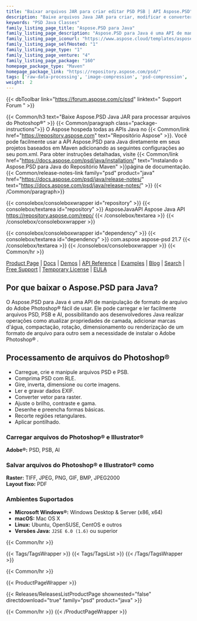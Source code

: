 ```yaml
---
title: "Baixar arquivos JAR para criar editar PSD PSB | API Aspose.PSD"
description: "Baixe arquivos Java JAR para criar, modificar e converter os formatos Photoshop PSD e PSB via API nativa. Suporta compressão de imagem, dithering, renderização e dimensionamento, etc."
keywords: "PSD Java Classes"
family_listing_page_title: "Aspose.PSD para Java"
family_listing_page_description: "Aspose.PSD para Java é uma API de manipulação de formatos Adobe Photoshop fácil de usar. Ele pode facilmente carregar e ler os formatos PSD e PSB atualmente. Os desenvolvedores podem realizar operações como atualizar as propriedades da camada, adicionar marcas d'água, compactação, rotação, dimensionamento ou renderização de um formato de arquivo para outro sem a instalação do Adobe Photoshop. Formatos de imagem como TIFF, JPEG, PNG, GIF, BMP e outros podem ser facilmente exportados."
family_listing_page_iconurl: "https://www.aspose.cloud/templates/aspose/App_Themes/V3/images/psd/272x272/aspose_psd-for-java.png"
family_listing_page_selfHosted: "1"
family_listing_page_type: "1"
family_listing_page_venture: "4"
family_listing_page_package: "160"
homepage_package_type: "Maven"
homepage_package_link: "https://repository.aspose.com/psd/"
tags: ['raw-data-processing', 'image-compression', 'psd-compression', 'image-rotation', 'flip-image', 'image-scale', 'cache-system', 'exif-data', 'dithering', 'crop', 'vector-to-raster', 'cubic-bézier', 'matrix-transformation', 'adjustment-layer', 'median-filter', 'wiener-filter', 'graphics', 'linked-layer', 'text-layer']
weight:  2
---
```


{{< dbToolbar link="https://forum.aspose.com/c/psd" linktext=" Support Forum " >}}

{{< Common/h3 text="Baixe Aspose.PSD Java JAR para processar arquivos do Photoshop®"  >}}
{{< Common/paragraph class="package-instructions">}}
O Aspose hospeda todas as APIs Java no
{{< Common/link href="https://repository.aspose.com" text="Repositório Aspose"  >}}. Você pode facilmente usar a API Aspose.PSD para Java diretamente em seus projetos baseados em Maven adicionando as seguintes configurações ao seu pom.xml. Para obter instruções detalhadas, visite
{{< Common/link href="https://docs.aspose.com/psd/java/installation/" text="Instalando o Aspose.PSD para Java do Repositório Maven"  >}}página de documentação.
{{< Common/release-notes-link family="psd" product="java" href="https://docs.aspose.com/psd/java/release-notes/" text="https://docs.aspose.com/psd/java/release-notes/"  >}}
{{< /Common/paragraph>}}

{{< consolebox/consoleboxwrapper id="repository" >}}
   {{< consolebox/textarea id="repository" >}} 
      <repository>
      <id>AsposeJavaAPI</id>
      <name>Aspose Java API</name>
      <url>https://repository.aspose.com/repo/</url>
      </repository> 
   {{< /consolebox/textarea >}}
{{< /consolebox/consoleboxwrapper >}}

{{< consolebox/consoleboxwrapper id="dependency" >}}
   {{< consolebox/textarea id="dependency" >}}
      <dependency>
      <groupId>com.aspose</groupId>
      <artifactId>aspose-psd</artifactId>
      <version>21.7</version>
      </dependency>
   {{< /consolebox/textarea >}}
{{< /consolebox/consoleboxwrapper >}}
{{< Common/hr >}}

[Product Page](https://products.aspose.com/psd/java) | [Docs](https://docs.aspose.com/psd/java/) | [Demos](https://products.aspose.app/psd/family) | [API Reference](https://reference.aspose.com/psd/java) | [Examples](https://github.com/aspose-psd/Aspose.PSD-for-Java) | [Blog](https://blog.aspose.com/category/psd/) | [Search](https://search.aspose.com/) | [Free Support](https://forum.aspose.com/c/psd) | [Temporary License](https://purchase.aspose.com/temporary-license) | [EULA](https://about.aspose.com/legal/eula/)

## Por que baixar o Aspose.PSD para Java?

O Aspose.PSD para Java é uma API de manipulação de formato de arquivo do Adobe Photoshop® fácil de usar. Ele pode carregar e ler facilmente arquivos PSD, PSB e AI, possibilitando aos desenvolvedores Java realizar operações como atualizar propriedades de camada, adicionar marcas d'água, compactação, rotação, dimensionamento ou renderização de um formato de arquivo para outro sem a necessidade de instalar o Adobe Photoshop® .

## Processamento de arquivos do Photoshop®

- Carregue, crie e manipule arquivos PSD e PSB.
- Comprima PSD com RLE.
- Gire, inverta, dimensione ou corte imagens.
- Ler e gravar dados EXIF.
- Converter vetor para raster.
- Ajuste o brilho, contraste e gama.
- Desenhe e preencha formas básicas.
- Recorte regiões retangulares.
- Aplicar pontilhado.

### Carregar arquivos do Photoshop® e Illustrator®

**Adobe®:** PSD, PSB, AI

### Salvar arquivos do Photoshop® e Illustrator® como

**Raster:** TIFF, JPEG, PNG, GIF, BMP, JPEG2000\
**Layout fixo:** PDF

### Ambientes Suportados

- **Microsoft Windows®:** Windows Desktop & Server (x86, x64)
- **macOS:** Mac OS X
- **Linux:** Ubuntu, OpenSUSE, CentOS e outros
- **Versões Java:** `J2SE 6.0 (1.6)` ou superior

{{< Common/hr >}}

{{< Tags/TagsWrapper >}}
 {{< Tags/TagsList >}}
{{< /Tags/TagsWrapper >}}

{{< Common/hr >}}

{{< ProductPageWrapper >}}
<!-- ReleasesListProductPage-->
   {{< Releases/ReleasesListProductPage shownested="false"  directdownload="true" family="psd" product="java" >}}
<!-- /ReleasesListProductPage-->
{{< Common/hr >}}
{{< /ProductPageWrapper >}}

